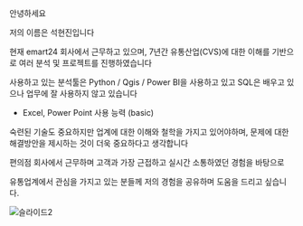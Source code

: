 안녕하세요

저의 이름은 석현진입니다 

현재 emart24 회사에서 근무하고 있으며, 7년간 유통산업(CVS)에 대한 이해를 기반으로 여러 분석 및 프로젝트를 진행하였습니다

사용하고 있는 분석툴은 Python / Qgis / Power BI을 사용하고 있고 SQL은 배우고 있으나 업무에 잘 사용하지 않고 있습니다  
* Excel, Power Point 사용 능력 (basic)



숙련된 기술도 중요하지만 업계에 대한 이해와 철학을 가지고 있어야하며, 문제에 대한 해결방안을 제시하는 것이 더욱 중요하다고 생각합니다

편의점 회사에서 근무하며 고객과 가장 근접하고 실시간 소통하였던 경험을 바탕으로 

유통업계에서 관심을 가지고 있는 분들께 저의 경험을 공유하며 도움을 드리고 싶습니다.


![슬라이드2](https://github.com/hyujin89/hyunjin89/assets/147614902/19c7e026-5b19-4dbe-b2e1-722df90d48f0)

